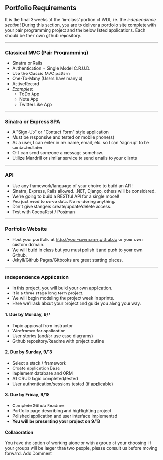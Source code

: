 ## Portfolio Requirements
It is the final 3 weeks of the 'in-class' portion of WDI, i.e. the *independence section*!
During this section, you are to deliver a portfolio site complete with your pair programming project and the below listed applications.  Each should be their own github repository.

---

### Classical MVC (Pair Programming)
- Sinatra or Rails
- Authentication + Single Model C.R.U.D.
- Use the Classic MVC pattern
- One-To-Many (Users have many x)
- ActiveRecord
- *Examples*:
	- ToDo App
	- Note App
	- Twitter Like App

---

### Sinatra or Express SPA
- A "Sign-Up" or "Contact Form" style application
- Must be responsive and tested on mobile phone(s)
- As a user, I can enter in my name, email, etc. so I can 'sign-up' to be contacted later
- Or I can send someone a message somehow.
- Utilize Mandrill or similar service to send emails to your clients

---

### API
- Use any framework/language of your choice to build an API!
- Sinatra, Express, Rails allowed. .NET, Django, others will be considered.
- We're going to build a RESTful API for a single model!
- You just need to serve data. No rendering anything.
- Don't give stangers create/update/delete access.
- Test with CocoaRest / Postman

---

### Portfolio Website

- Host your portfolio at http://your-username.github.io or your own custom domain.
- We will build in class but you must polish it and push to your own Github.
- Jekyll/Github Pages/Gitbooks are great starting places.

---

### Independence Application

- In this project, you will build your own application.
- It is a three stage long term project.
- We will begin modeling the project week in sprints.
- Here we'll ask about your project and guide you along your way.

#### 1. Due by Monday, 9/7
* Topic approval from instructor
* Wireframes for application
* User stories (and/or use case diagrams)
* Github repository/Readme with project outline

#### 2. Due by Sunday, 9/13

* Select a stack / framework
* Create application Base
* Implement database and ORM
* All CRUD logic completed/tested
* User authentication/sessions tested (if applicable)

#### 3. Due by Friday, 9/18

* Complete Github Readme
* Portfolio page describing and highlighting project
* Polished application and user interface implemented
* **You will be presenting your project on 9/18**

#### Collaboration

You have the option of working alone or with a group of your choosing.  If your groups will be larger than two people, please consult us before moving forward.
Add Comment
